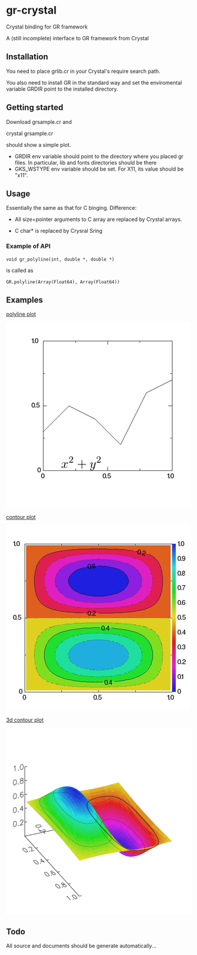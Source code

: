 # gr-crystal
Crystal binding for GR framework

A (still incomplete) interface to GR framework from Crystal


## Installation

You need to place grlib.cr in your Crystal's require search path.

You also need to install GR in the standard way and set the
enviromental variable GRDIR point to the installed directory.

## Getting started

Download grsample.cr and

   crystal grsample.cr

should show a simple plot.

* GRDIR env variable should point to the directory where you placed
  gr files. In particular,  lib and fonts directories should be there
* GKS_WSTYPE env variable should be set. For X11, its value should
  be "x11".
  

## Usage

Essentially the same as that for C binging. Difference:

* All size+pointer arguments to C array are replaced by  Crystal
  arrays.

* C char* is replaced by Crysral Sring

### Example of API

    void gr_polyline(int, double *, double *)


is called as


    GR.polyline(Array(Float64), Array(Float64))

## Examples

[polyline plot](./grsample.cr)

![polyline sample output](./images/grsample-sample.jpg)

[contour plot](./grcontour.cr)

![contour sample output](./images/grcontour-sample.jpg)

[3d contour plot](./grcontour3d.cr)

![contour sample output](./images/grcontour3d-sample.jpg)


## Todo

All source and documents should be generate automatically...
